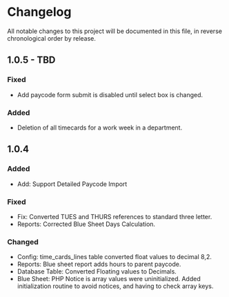 # Changelog

All notable changes to this project will be documented in this file, in reverse chronological order by release.

## 1.0.5 - TBD
### Fixed
- Add paycode form submit is disabled until select box is changed.

### Added
- Deletion of all timecards for a work week in a department.

## 1.0.4
### Added
- Add: Support Detailed Paycode Import

### Fixed
- Fix: Converted TUES and THURS references to standard three letter.
- Reports: Corrected Blue Sheet Days Calculation. 

### Changed
- Config: time_cards_lines table converted float values to decimal 8,2.
- Reports: Blue sheet report adds hours to parent paycode.
- Database Table: Converted Floating values to Decimals.
- Blue Sheet: PHP Notice is array values were uninitialized.  Added initialization routine to avoid notices, and having to check array keys.